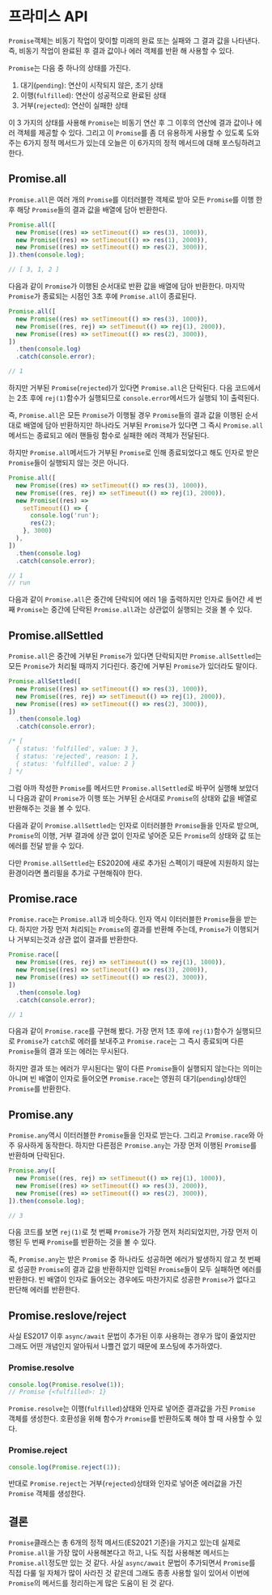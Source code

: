 # 프라미스 API

`Promise`객체는 비동기 작업이 맞이할 미래의 완료 또는 실패와 그 결과 값을 나타낸다. 즉, 비동기 작업이 완료된 후 결과 값이나 에러 객체를 반환 해 사용할 수 있다.

`Promise`는 다음 중 하나의 상태를 가진다.

1. 대기(`pending`): 연산이 시작되지 않은, 초기 상태
2. 이행(`fulfilled`): 연산이 성공적으로 완료된 상태
3. 거부(`rejected`): 연산이 실패한 상태

이 3 가지의 상태를 사용해 `Promise`는 비동기 연산 후 그 이후의 연산에 결과 값이나 에러 객체를 제공할 수 있다. 그리고 이 `Promise`를 좀 더 유용하게 사용할 수 있도록 도와주는 6가지 정적 메서드가 있는데 오늘은 이 6가지의 정적 메서드에 대해 포스팅하려고 한다.

## Promise.all

`Promise.all`은 여러 개의 `Promise`를 이터러블한 객체로 받아 모든 `Promise`를 이행 한 후 해당 `Promise`들의 결과 값을 배열에 담아 반환한다.

```jsx
Promise.all([
  new Promise((res) => setTimeout(() => res(3), 1000)),
  new Promise((res) => setTimeout(() => res(1), 2000)),
  new Promise((res) => setTimeout(() => res(2), 3000)),
]).then(console.log);

// [ 3, 1, 2 ]
```

다음과 같이 `Promise`가 이행된 순서대로 반환 값을 배열에 담아 반환한다. 마지막 `Promise`가 종료되는 시점인 3초 후에 `Promise.all`이 종료된다.

```jsx
Promise.all([
  new Promise((res) => setTimeout(() => res(3), 1000)),
  new Promise((res, rej) => setTimeout(() => rej(1), 2000)),
  new Promise((res) => setTimeout(() => res(2), 3000)),
])
  .then(console.log)
  .catch(console.error);

// 1
```

하지만 거부된 `Promise`(`rejected`)가 있다면 `Promise.all`은 단락된다. 다음 코드에서는 2초 후에 `rej(1)`함수가 실행되므로 `console.error`메서드가 실행되 1이 출력된다.

즉, `Promise.all`은 모든 `Promise`가 이행될 경우 `Promise`들의 결과 값을 이행된 순서대로 배열에 담아 반환하지만 하나라도 거부된 `Promise`가 있다면 그 즉시 `Promise.all` 메서드는 종료되고 에러 핸들링 함수로 실패한 에러 객체가 전달된다.

하지만 `Promise.all`메서드가 거부된 `Promise`로 인해 종료되었다고 해도 인자로 받은 `Promise`들이 실행되지 않는 것은 아니다.

```jsx
Promise.all([
  new Promise((res) => setTimeout(() => res(3), 1000)),
  new Promise((res, rej) => setTimeout(() => rej(1), 2000)),
  new Promise((res) =>
    setTimeout(() => {
      console.log('run');
      res(2);
    }, 3000)
  ),
])
  .then(console.log)
  .catch(console.error);

// 1
// run
```

다음과 같이 `Promise.all`은 중간에 단락되어 에러 1을 출력하지만 인자로 들어간 세 번째 `Promise`는 중간에 단락된 `Promise.all`과는 상관없이 실행되는 것을 볼 수 있다.

## Promise.allSettled

`Promise.all`은 중간에 거부된 `Promise`가 있다면 단락되지만 `Promise.allSettled`는 모든 `Promise`가 처리될 때까지 기다린다. 중간에 거부된 `Promise`가 있더라도 말이다.

```jsx
Promise.allSettled([
  new Promise((res) => setTimeout(() => res(3), 1000)),
  new Promise((res, rej) => setTimeout(() => rej(1), 2000)),
  new Promise((res) => setTimeout(() => res(2), 3000)),
])
  .then(console.log)
  .catch(console.error);

/* [
  { status: 'fulfilled', value: 3 },
  { status: 'rejected', reason: 1 },
  { status: 'fulfilled', value: 2 }
] */
```

그럼 아까 작성한 `Promise`를 메서드만 `Promise.allSettled`로 바꾸어 실행해 보았더니 다음과 같이 `Promise`가 이행 또는 거부된 순서대로 `Promise`의 상태와 값을 배열로 반환해주는 것을 볼 수 있다.

다음과 같이 `Promise.allSettled`는 인자로 이터러블한 `Promise`들을 인자로 받으며, `Promise`의 이행, 거부 결과에 상관 없이 인자로 넣어준 모든 `Promise`의 상태와 값 또는 에러를 전달 받을 수 있다.

다만 `Promise.allSettled`는 ES2020에 새로 추가된 스펙이기 때문에 지원하지 않는 환경이라면 폴리필을 추가로 구현해줘야 한다.

## Promise.race

`Promise.race`는 `Promise.all`과 비슷하다. 인자 역시 이터러블한 `Promise`들을 받는다. 하지만 가장 먼저 처리되는 `Promise`의 결과를 반환해 주는데, `Promise`가 이행되거나 거부되는것과 상관 없이 결과를 반환한다.

```jsx
Promise.race([
  new Promise((res, rej) => setTimeout(() => rej(1), 1000)),
  new Promise((res) => setTimeout(() => res(3), 2000)),
  new Promise((res) => setTimeout(() => res(2), 3000)),
])
  .then(console.log)
  .catch(console.error);

// 1
```

다음과 같이 `Promise.race`를 구현해 봤다. 가장 먼저 1초 후에 `rej(1)`함수가 실행되므로 `Promise`가 `catch`로 에러를 보내주고 `Promise.race`는 그 즉시 종료되며 다른 `Promise`들의 결과 또는 에러는 무시된다.

하지만 결과 또는 에러가 무시된다는 말이 다른 `Promise`들이 실행되지 않는다는 의미는 아니며 빈 배열이 인자로 들어오면 `Promise.race`는 영원히 대기(`pending`)상태인 `Promise`를 반환한다.

## Promise.any

`Promise.any`역시 이터러블한 `Promise`들을 인자로 받는다. 그리고 `Promise.race`와 아주 유사하게 동작한다. 하지만 다른점은 `Promise.any`는 가장 먼저 이행된 `Promise`를 반환하며 단락된다.

```jsx
Promise.any([
  new Promise((res, rej) => setTimeout(() => rej(1), 1000)),
  new Promise((res) => setTimeout(() => res(3), 2000)),
  new Promise((res) => setTimeout(() => res(2), 3000)),
]).then(console.log);

// 3
```

다음 코드를 보면 `rej(1)`로 첫 번째 `Promise`가 가장 먼저 처리되었지만, 가장 먼저 이행된 두 번째 `Promise`를 반환하는 것을 볼 수 있다.

즉, `Promise.any`는 받은 `Promise` 중 하나라도 성공하면 에러가 발생하지 않고 첫 번째로 성공한 `Promise`의 결과 값을 반환하지만 입력된 `Promise`들이 모두 실패하면 에러를 반환한다. 빈 배열이 인자로 들어오는 경우에도 마찬가지로 성공한 `Promise`가 없다고 판단해 에러를 반환한다.

## Promise.reslove/reject

사실 ES2017 이후 `async/await` 문법이 추가된 이후 사용하는 경우가 많이 줄었지만 그래도 어떤 개념인지 알아둬서 나쁠건 없기 때문에 포스팅에 추가하였다.

### Promise.resolve

```jsx
console.log(Promise.resolve(1));
// Promise {<fulfilled>: 1}
```

`Promise.resolve`는 이행(`fulfilled`)상태와 인자로 넣어준 결과값을 가진 `Promise` 객체를 생성한다. 호환성을 위해 함수가 `Promise`를 반환하도록 해야 할 때 사용할 수 있다.

### Promise.reject

```jsx
console.log(Promise.reject(1));
```

반대로 `Promise.reject`는 거부(`rejected`)상태와 인자로 넣어준 에러값을 가진 `Promise` 객체를 생성한다.

## 결론

`Promise`클래스는 총 6개의 정적 메서드(ES2021 기준)을 가지고 있는데 실제로 `Promise.all`을 가장 많이 사용해본다고 하고, 나도 직접 사용해본 메서드는 `Promise.all`정도만 있는 것 같다. 사실 `async/await` 문법이 추가되면서 `Promise`를 직접 다룰 일 자체가 많이 사라진 것 같은데 그래도 종종 사용할 일이 있어서 이번에 `Promise`의 메서드를 정리하는게 많은 도움이 된 것 같다.